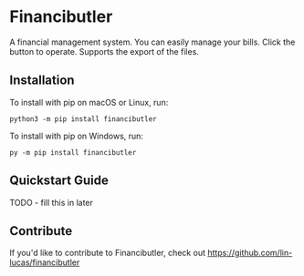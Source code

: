 # Financibutler


A financial management system. You can easily manage your bills. Click the button to operate. Supports the export of the files.

## Installation

To install with pip on macOS or Linux, run:

    python3 -m pip install financibutler

To install with pip on Windows, run:

    py -m pip install financibutler

## Quickstart Guide

TODO - fill this in later

## Contribute

If you'd like to contribute to Financibutler, check out https://github.com/lin-lucas/financibutler
